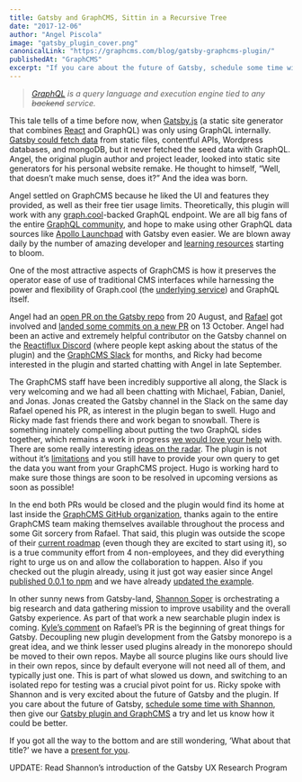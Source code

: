 ```yaml
---
title: Gatsby and GraphCMS, Sittin in a Recursive Tree
date: "2017-12-06"
author: "Angel Piscola"
image: "gatsby_plugin_cover.png"
canonicalLink: "https://graphcms.com/blog/gatsby-graphcms-plugin/"
publishedAt: "GraphCMS"
excerpt: "If you care about the future of Gatsby, schedule some time with Shannon, then give our Gatsby plugin and GraphCMS a try and let us know how it could be better."
---
```


> _[GraphQL](https://code.facebook.com/projects/250682645321805/graphql/) is a query language and execution engine tied to any ~~backend~~ service._

This tale tells of a time before now, when [Gatsby.js](https://www.gatsbyjs.org/) (a static site generator that combines [React](https://reactjs.org/) and GraphQL) was only using GraphQL internally. [Gatsby could fetch data](https://www.gatsbyjs.org/docs/create-source-plugin/) from static files, contentful APIs, Wordpress databases, and mongoDB, but it never fetched the seed data with GraphQL. Angel, the original plugin author and project leader, looked into static site generators for his personal website remake. He thought to himself, “Well, that doesn’t make much sense, does it?” And the idea was born.

Angel settled on GraphCMS because he liked the UI and features they provided, as well as their free tier usage limits. Theoretically, this plugin will work with any [graph.cool](https://www.graph.cool/)-backed GraphQL endpoint. We are all big fans of the entire [GraphQL community](https://github.com/chentsulin/awesome-graphql/blob/master/README.md), and hope to make using other GraphQL data sources like [Apollo Launchpad](https://launchpad.graphql.com/new) with Gatsby even easier. We are blown away daily by the number of amazing developer and [learning resources](https://www.howtographql.com/) starting to bloom.

One of the most attractive aspects of GraphCMS is how it preserves the operator ease of use of traditional CMS interfaces while harnessing the power and flexibility of Graph.cool (the [underlying service](https://www.youtube.com/watch?v=OIt5idm1NOQ)) and GraphQL itself.

Angel had an [open PR on the Gatsby repo](https://github.com/gatsbyjs/gatsby/pull/1867) from 20 August, and [Rafael](https://twitter.com/rafacm) got involved and [landed some commits on a new PR](https://github.com/gatsbyjs/gatsby/pull/2445) on 13 October. Angel had been an active and extremely helpful contributor on the Gatsby channel on the [Reactiflux Discord](https://www.reactiflux.com/) (where people kept asking about the status of the plugin) and the [GraphCMS Slack](https://slack.graphcms.com/) for months, and Ricky had become interested in the plugin and started chatting with Angel in late September.

The GraphCMS staff have been incredibly supportive all along, the Slack is very welcoming and we had all been chatting with Michael, Fabian, Daniel, and Jonas. Jonas created the Gatsby channel in the Slack on the same day Rafael opened his PR, as interest in the plugin began to swell. Hugo and Ricky made fast friends there and work began to snowball. There is something innately compelling about putting the two GraphQL sides together, which remains a work in progress [we would love your help](https://github.com/GraphCMS/gatsby-source-graphcms) with. There are some really interesting [ideas on the radar](https://github.com/GraphCMS/gatsby-source-graphcms/projects/2). The plugin is not without it’s [limitations](https://github.com/GraphCMS/gatsby-source-graphcms#current-limitations) and you still have to provide your own query to get the data you want from your GraphCMS project. Hugo is working hard to make sure those things are soon to be resolved in upcoming versions as soon as possible!

In the end both PRs would be closed and the plugin would find its home at last inside the [GraphCMS GitHub organization](https://github.com/GraphCMS), thanks again to the entire GraphCMS team making themselves available throughout the process and some Git sorcery from Rafael. That said, this plugin was outside the scope of their [current roadmap](https://github.com/GraphCMS/Feature-Requests) (even though they are excited to start using it), so is a true community effort from 4 non-employees, and they did everything right to urge us on and allow the collaboration to happen. Also if you checked out the plugin already, using it just got way easier since Angel [published 0.0.1 to npm](https://www.npmjs.com/package/gatsby-source-graphcms) and we have already [updated the example](https://github.com/GraphCMS/gatsby-graphcms-example).

In other sunny news from Gatsby-land, [Shannon Soper](https://twitter.com/shannonb_ux/) is orchestrating a big research and data gathering mission to improve usability and the overall Gatsby experience. As part of that work a new searchable plugin index is coming. [Kyle’s comment](https://github.com/gatsbyjs/gatsby/pull/2445#issuecomment-344028619) on Rafael’s PR is the beginning of great things for Gatsby. Decoupling new plugin development from the Gatsby monorepo is a great idea, and we think lesser used plugins already in the monorepo should be moved to their own repos. Maybe all source plugins like ours should live in their own repos, since by default everyone will not need all of them, and typically just one. This is part of what slowed us down, and switching to an isolated repo for testing was a crucial pivot point for us. Ricky spoke with Shannon and is very excited about the future of Gatsby and the plugin. If you care about the future of Gatsby, [schedule some time with Shannon](https://twitter.com/shannonb_ux/status/938551014956732418), then give our [Gatsby plugin and GraphCMS](https://github.com/GraphCMS/gatsby-source-graphcms) a try and let us know how it could be better.

If you got all the way to the bottom and are still wondering, ‘What about that title?’ we have a [present for you](https://en.wikipedia.org/wiki/Recursive_tree).

UPDATE: Read Shannon’s introduction of the Gatsby UX Research Program